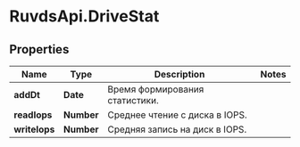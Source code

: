 # RuvdsApi.DriveStat

## Properties

Name | Type | Description | Notes
------------ | ------------- | ------------- | -------------
**addDt** | **Date** | Время формирования статистики. | 
**readIops** | **Number** | Среднее чтение с диска в IOPS. | 
**writeIops** | **Number** | Средняя запись на диск в IOPS. | 


